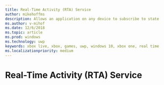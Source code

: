 ```yaml
---
title: Real-Time Activity (RTA) Service
author: mikehoffms
description: Allows an application on any device to subscribe to state data, user statistics, and presence.
ms.author: v-mihof
ms.date: 12/6/2018
ms.topic: article
ms.prod: windows
ms.technology: uwp
keywords: xbox live, xbox, games, uwp, windows 10, xbox one, real time activity service, rta
ms.localizationpriority: medium
---
```

# Real-Time Activity (RTA) Service
